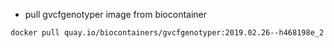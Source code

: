 - pull gvcfgenotyper image from biocontainer 
~~~bashscript
docker pull quay.io/biocontainers/gvcfgenotyper:2019.02.26--h468198e_2
~~~


